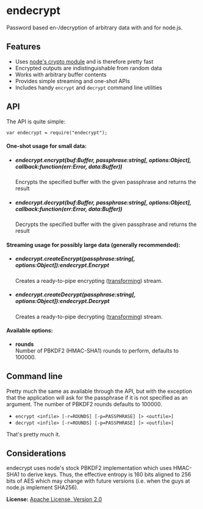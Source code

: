 endecrypt
=========
Password based en-/decryption of arbitrary data with and for node.js.

Features
--------
* Uses [node's crypto module](http://nodejs.org/api/crypto.html) and is therefore pretty fast
* Encrypted outputs are indistinguishable from random data
* Works with arbitrary buffer contents
* Provides simple streaming and one-shot APIs
* Includes handy `encrypt` and `decrypt` command line utilities

API
---
The API is quite simple:

`var endecrypt = require("endecrypt");`

#### One-shot usage for small data:

* ##### endecrypt.encrypt(buf:Buffer, passphrase:string[, options:Object], callback:function(err:Error, data:Buffer))  
  Encrypts the specified buffer with the given passphrase and returns the result
  
* ##### endecrypt.decrypt(buf:Buffer, passphrase:string[, options:Object], callback:function(err:Error, data:Buffer))  
  Decrypts the specified buffer with the given passphrase and returns the result
    
#### Streaming usage for possibly large data (generally recommended):

* ##### endecrypt.createEncrypt(passphrase:string[, options:Object]):endecrypt.Encrypt  
  Creates a ready-to-pipe encrypting ([transforming](http://nodejs.org/api/stream.html#stream_class_stream_transform_1)) stream.
  
* ##### endecrypt.createDecrypt(passphrase:string[, options:Object]):endecrypt.Decrypt  
  Creates a ready-to-pipe decrypting ([transforming](http://nodejs.org/api/stream.html#stream_class_stream_transform_1)) stream.
  
#### Available options:  
* **rounds**  
  Number of PBKDF2 (HMAC-SHA1) rounds to perform, defaults to 100000.
    
Command line
------------
Pretty much the same as available through the API, but with the exception that the application will ask for the
passphrase if it is not specified as an argument. The number of PBKDF2 rounds defaults to 100000.

* `encrypt <infile> [-r=ROUNDS] [-p=PASSPHRASE] [> <outfile>]`
* `decrypt <infile> [-r=ROUNDS] [-p=PASSPHRASE] [> <outfile>]`

That's pretty much it.

Considerations
--------------
endecrypt uses node's stock PBKDF2 implementation which uses HMAC-SHA1 to derive keys. Thus, the effective entropy is
160 bits aligned to 256 bits of AES which may change with future versions (i.e. when the guys at node.js implement
SHA256).

**License:** [Apache License, Version 2.0](http://opensource.org/licenses/Apache-2.0)

